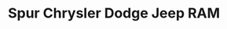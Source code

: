 ---
title: "Spur Chrysler Dodge Jeep RAM"
url: /gatesville/spur-chrysler-dodge-jeep-ram/
shop: car
---
